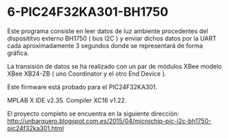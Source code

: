 # 6-PIC24F32KA301-BH1750

Este programa consiste en leer datos de luz ambiente procedentes del disposititvo externo BH1750 ( bus I2C ) 
y enviar dichos datos por la UART cada aproximadamente 3 segundos donde se representará de forma gráfica.

La transisión de datos se ha realizado con un par de módulos XBee modelo XBee XB24-ZB ( uno Coordinator y el otro End Device ).

Este firmware está probado para el PIC24F32KA301.


MPLAB X IDE v2.35.
Compiler XC16 v1.22.


El proyecto completo se encuentra en la siguiente dirección: http://unbarquero.blogspot.com.es/2015/04/microchip-pic-i2c-bh1750-pic24f32ka301.html
